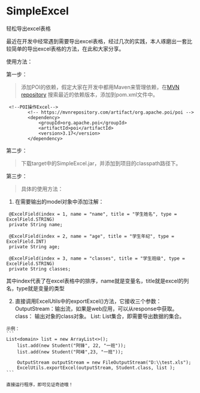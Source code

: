 # SimpleExcel
轻松导出excel表格

最近在开发中经常遇到需要导出excel表格，经过几次的实践，本人琢磨出一套比较简单的导出excel表格的方法，在此和大家分享。

使用方法：

第一步：
> 添加POI的依赖，假定大家在开发中都用Maven来管理依赖，在[MVN repository](https://mvnrepository.com/) 搜索最近的依赖版本，添加到pom.xml文件中。

```
 <!--POI操作Excel-->
        <!-- https://mvnrepository.com/artifact/org.apache.poi/poi -->
        <dependency>
            <groupId>org.apache.poi</groupId>
            <artifactId>poi</artifactId>
            <version>3.17</version>
        </dependency>
```

第二步：
> 下载target中的SimpleExcel.jar，并添加到项目的classpath路径下。

第三步：
> 具体的使用方法：
  1. 在需要输出的model对象中添加注解：
   ```
    @ExcelField(index = 1, name = "name", title = "学生姓名", type = ExcelField.STRING)
    private String name;
    
    @ExcelField(index = 2, name = "age", title = "学生年纪", type = ExcelField.INT)
    private String age;
    
    @ExcelField(index = 3, name = "classes", title = "学生班级", type = ExcelField.STRING)
    private String classes;
   ```
   
   其中index代表了在excel表格中的排序，name就是变量名，title就是excel的列名，type就是变量的类型
   
   2. 直接调用ExcelUtils中的exportExcel()方法，它接收三个参数：
      OutputStream：输出流，如果是web应用，可以从response中获取。
      class<T>： 输出对象的class对象。
      List<T>: List集合，即需要导出数据的集合。
  
    示例：
    ```
    List<domain> list = new ArrayList<>();
        list.add(new Student("阿锋", 22, "一班"));
        list.add(new Student("阿峰",23, "一班"));

        OutputStream outputStream = new FileOutputStream("D:\\test.xls");
        ExcelUtils.exportExcel(outputStream, Student.class, list );
    ```
    
    直接运行程序，即可见证奇迹哦！
   
   
